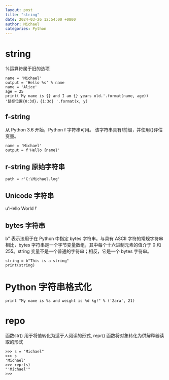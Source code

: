 ```yaml
---
layout: post
title: "string"
date: 2024-03-26 12:54:00 +0800
author: Michael
categories: Python
---
```


# string
%运算符属于旧的选项

    name = 'Michael'
    output = 'Hello %s' % name
    name = 'Alice'
    age = 25
    print('My name is {} and I am {} years old.'.format(name, age))
    '鼠标位置{0:3d}，{1:3d} '.format(x, y)

## f-string
从 Python 3.6 开始，Python f 字符串可用。 该字符串具有f前缀，并使用{}评估变量。

    name = 'Michael'
    output = f'Hello {name}'

## r-string 原始字符串
    path = r'C:\Michael.log'

## Unicode 字符串
u'Hello World !'

## bytes 字符串
b" 表示法用于在 Python 中指定 bytes 字符串。与具有 ASCII 字符的常规字符串相比，bytes 字符串是一个字节变量数组，其中每个十六进制元素的值介于 0 和 255。string 变量不是一个普通的字符串；相反，它是一个 bytes 字符串。

    string = b"This is a string"
    print(string)

# Python 字符串格式化
    print "My name is %s and weight is %d kg!" % ('Zara', 21) 

# repo
函数str() 用于将值转化为适于人阅读的形式, repr() 函数将对象转化为供解释器读取的形式

    >>> s = "Michael"
    >>> s
    'Michael'
    >>> repr(s)
    "'Michael'"
    >>>
